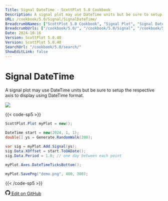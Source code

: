 ```yaml
---
Title: Signal DateTime - ScottPlot 5.0 Cookbook
Description: A signal plot may use DateTime units but be sure to setup the respective axis to display using DateTime format.
URL: /cookbook/5.0/Signal/SignalDateTime/
BreadcrumbNames: ["ScottPlot 5.0 Cookbook", "Signal Plot", "Signal DateTime"]
BreadcrumbUrls: ["/cookbook/5.0/", "/cookbook/5.0/Signal", "/cookbook/5.0/Signal/SignalDateTime"]
Date: 2024-10-16
Version: ScottPlot 5.0.40
Version: ScottPlot 5.0.40
SearchUrl: "/cookbook/5.0/search/"
ShowEditLink: false
---
```


# Signal DateTime


A signal plot may use DateTime units but be sure to setup the respective axis to display using DateTime format.

[![](/cookbook/5.0/images/SignalDateTime.png?241016194708)](/cookbook/5.0/images/SignalDateTime.png?241016194708)

{{< code-sp5 >}}

```cs
ScottPlot.Plot myPlot = new();

DateTime start = new(2024, 1, 1);
double[] ys = Generate.RandomWalk(200);

var sig = myPlot.Add.Signal(ys);
sig.Data.XOffset = start.ToOADate();
sig.Data.Period = 1.0; // one day between each point

myPlot.Axes.DateTimeTicksBottom();

myPlot.SavePng("demo.png", 400, 300);

```

{{< /code-sp5 >}}

<a href='https://github.com/ScottPlot/ScottPlot/blob/main/src/ScottPlot5/ScottPlot5%20Cookbook/Recipes/PlotTypes/Signal.cs'><svg xmlns="http://www.w3.org/2000/svg" width="16" height="16" fill="currentColor" class="mb-1 bi bi-github" viewBox="0 0 16 16">
  <path d="M8 0C3.58 0 0 3.58 0 8c0 3.54 2.29 6.53 5.47 7.59.4.07.55-.17.55-.38 0-.19-.01-.82-.01-1.49-2.01.37-2.53-.49-2.69-.94-.09-.23-.48-.94-.82-1.13-.28-.15-.68-.52-.01-.53.63-.01 1.08.58 1.23.82.72 1.21 1.87.87 2.33.66.07-.52.28-.87.51-1.07-1.78-.2-3.64-.89-3.64-3.95 0-.87.31-1.59.82-2.15-.08-.2-.36-1.02.08-2.12 0 0 .67-.21 2.2.82.64-.18 1.32-.27 2-.27s1.36.09 2 .27c1.53-1.04 2.2-.82 2.2-.82.44 1.1.16 1.92.08 2.12.51.56.82 1.27.82 2.15 0 3.07-1.87 3.75-3.65 3.95.29.25.54.73.54 1.48 0 1.07-.01 1.93-.01 2.2 0 .21.15.46.55.38A8.01 8.01 0 0 0 16 8c0-4.42-3.58-8-8-8"/>
</svg> Edit on GitHub</a>

